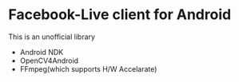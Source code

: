 # Facebook-Live client for Android
This is an unofficial library
* Android NDK
* OpenCV4Android
* FFmpeg(which supports H/W Accelarate)
